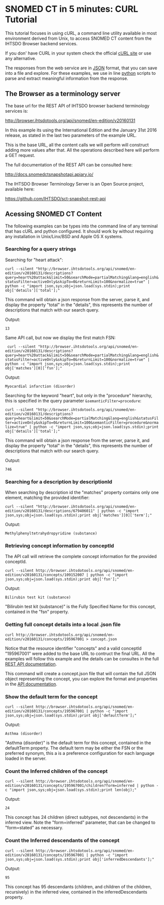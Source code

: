  SNOMED CT in 5 minutes: CURL Tutorial
======================================

This tutorial focuses in using cURL, a command line utility available in most environment derived from Unix, to access SNOMED CT content from the IHTSDO Browser backend services.

If you don' have CURL in your system check the official [cURL site](https://curl.haxx.se/dlwiz/) or use any alternative.

The responses from the web service are in [JSON](http://www.json.org/) format, that you can save into a file and explore. For these examples, we use in line [python](https://www.python.org/) scripts to parse and extract meaningful information from the response.

The Browser as a terminology server
------------------------------------

The base url for the REST API of IHTSDO browser backend terminology services is:

http://browser.ihtsdotools.org/api/snomed/en-edition/v20160131

In this example its using the International Edition and the January 31st 2016 release, as stated in the last two parameters of the example URL.

This is the base URL, all the content calls we will perform will construct adding more values after that. All the operations described here will perform a GET request.

The full documentation of the REST API can be consulted here:

http://docs.snomedctsnapshotapi.apiary.io/

The IHTSDO Browser Terminology Server is an Open Source project, available here:

https://github.com/IHTSDO/sct-snapshot-rest-api

Acessing SNOMED CT Content
--------------------------

The following examples can be types into the command line of any terminal that has cURL and python configured. It should work by without requiring any installation in Unix/Linx/BSD and Apple OS X systems.

### Searching for a query strings

Searching for "heart attack":

`
curl --silent "http://browser.ihtsdotools.org/api/snomed/en-edition/v20160131/descriptions?query=heart%20attack&limit=50&searchMode=partialMatching&lang=english&statusFilter=activeOnly&skipTo=0&returnLimit=100&normalize=true" | python -c "import json,sys;obj=json.load(sys.stdin);print obj['details']['total'];"
`

This command will obtain a json response from the server, parse it, and display the property "total" in the "details", this represents the number of descriptions that match with our search query.

Output:

`
13
`

Same API call, but now we display the first match FSN:

` 
curl --silent "http://browser.ihtsdotools.org/api/snomed/en-edition/v20160131/descriptions?query=heart%20attack&limit=50&searchMode=partialMatching&lang=english&statusFilter=activeOnly&skipTo=0&returnLimit=100&normalize=true" | python -c "import json,sys;obj=json.load(sys.stdin);print obj['matches'][0]['fsn'];"
`

Output:

`
Myocardial infarction (disorder)
`

Searching for the keyword "heart", but only in the "procedure" hierarchy, this is specified in the query parameter `&semanticFilter=procedure`:

`
curl --silent "http://browser.ihtsdotools.org/api/snomed/en-edition/v20160131/descriptions?query=heart&limit=50&searchMode=partialMatching&lang=english&statusFilter=activeOnly&skipTo=0&returnLimit=100&semanticFilter=procedure&normalize=true" | python -c "import json,sys;obj=json.load(sys.stdin);print obj['details']['total'];"
`

This command will obtain a json response from the server, parse it, and display the property "total" in the "details", this represents the number of descriptions that match with our search query.

Output:

`
746
`

### Searching for a description by descriptionId
When searching by description id the "matches" property contains only one element, matching the provided identifier:

`
curl --silent "http://browser.ihtsdotools.org/api/snomed/en-edition/v20160131/descriptions/679406011" | python -c "import json,sys;obj=json.load(sys.stdin);print obj['matches'][0]['term'];"
`

Output:

`
Methylphenyltetrahydropyridine (substance)
`

### Retrieving concept information by conceptId

The API call will retrieve the complete concept information for the provided conceptId.

`
curl --silent http://browser.ihtsdotools.org/api/snomed/en-edition/v20160131/concepts/109152007 | python -c "import json,sys;obj=json.load(sys.stdin);print obj['fsn'];"
`

Output:

`
Bilirubin test kit (substance)
`

"Bilirubin test kit (substance)" is the Fully Specified Name for this concept, contained in the "fsn" property.

### Getting full concept details into a local .json file

`
curl http://browser.ihtsdotools.org/api/snomed/en-edition/v20160131/concepts/195967001 > concept.json
`

Notice that the resource identifier "concepts" and a valid conceptId "195967001" were added to the base URL to contruct the final URL. All the examples will follow this example and the details can be consultes in the full [REST API documentation](http://docs.snomedctsnapshotapi.apiary.io/).

This command will create a concept.json file that will contain the full JSON object representing the concept, you can explore the format and properties in the [API documentation](http://docs.snomedctsnapshotapi.apiary.io/).

### Show the default term for the concept

`
curl --silent http://browser.ihtsdotools.org/api/snomed/en-edition/v20160131/concepts/195967001 | python -c "import json,sys;obj=json.load(sys.stdin);print obj['defaultTerm'];"
`

Output:

`
Asthma (disorder)
`

"Asthma (disorder)" is the default term for this concept, contained in the defaultTerm property. The default term may be either the FSN or the preferred synonym, this a is a preference configuration for each language loaded in the server.

### Count the Inferred children of the concept

`
curl --silent http://browser.ihtsdotools.org/api/snomed/en-edition/v20160131/concepts/195967001/children?form=inferred | python -c "import json,sys;obj=json.load(sys.stdin);print len(obj);"
`

Output:

`
24
`

This concept has 24 children (direct subtypes, not descendants) in the inferred view. Note the "form=inferred" parameter, that can be changed to "form=stated" as necessary.

### Count the Inferred descendants of the concept

`
curl --silent http://browser.ihtsdotools.org/api/snomed/en-edition/v20160131/concepts/195967001 | python -c "import json,sys;obj=json.load(sys.stdin);print obj['inferredDescendants'];"
`

Output:

`
95
`

This concept has 95 descendants (children, and children of the children, recursively) in the inferred view, contained in the inferredDescendants property.